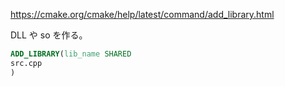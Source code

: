 https://cmake.org/cmake/help/latest/command/add_library.html

DLL や so を作る。

```CMake
ADD_LIBRARY(lib_name SHARED
src.cpp
)
```
